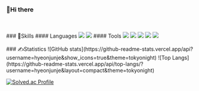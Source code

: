 ### 👋Hi there
</br>
</br>
### 💪Skills
#### Languages
<img src="https://img.shields.io/badge/C%23-239120?style=flat&logo=csharp&color=239120&logoColor=white&labelColor=239120"/>  <img src="https://img.shields.io/badge/C++-00599C?style=flat&logo=cplusplus&color=00599C&logoColor=white&labelColor=00599C"/>
#### Tools
<img src="https://img.shields.io/badge/unity-FFFFFF?style=flat&logo=unity&color=000000&logoColor=white&labelColor=000000"/>  <img src="https://img.shields.io/badge/Git-F05032?style=flat&logo=git&color=F05032&logoColor=white&labelColor=F05032"/>  <img src="https://img.shields.io/badge/redmine-B32024?style=flat&logo=redmine&color=B32024&logoColor=white&labelColor=B32024"/>  <img src="https://img.shields.io/badge/AmazonEC2-FF9900?style=flat&logo=amazonec2&color=FF9900&logoColor=white&labelColor=FF9900"/>  <img src="https://img.shields.io/badge/MariaDB-003545?style=flat&logo=mariadb&color=003545&logoColor=white&labelColor=003545"/>
</br>
</br>
### ✍Statistics
![GitHub stats](https://github-readme-stats.vercel.app/api?username=hyeonjunje&show_icons=true&theme=tokyonight)
![Top Langs](https://github-readme-stats.vercel.app/api/top-langs/?username=hyeonjunje&layout=compact&theme=tokyonight)

[![Solved.ac Profile](http://mazassumnida.wtf/api/generate_badge?boj=jhg62002)](https://solved.ac/jhg62002)


<!--
**hyeonjunje/hyeonjunje** is a ✨ _special_ ✨ repository because its `README.md` (this file) appears on your GitHub profile.

Here are some ideas to get you started:

- 🔭 I’m currently working on ...
- 🌱 I’m currently learning ...
- 👯 I’m looking to collaborate on ...
- 🤔 I’m looking for help with ...
- 💬 Ask me about ...
- 📫 How to reach me: ...
- 😄 Pronouns: ...
- ⚡ Fun fact: ...
-->
